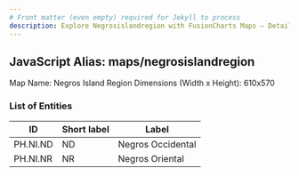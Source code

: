 ```yaml
---
# Front matter (even empty) required for Jekyll to process
description: Explore Negrosislandregion with FusionCharts Maps – Detailed features for seamless integration. Try now & enhance your data visualization today! 
---
```


## JavaScript Alias: maps/negrosislandregion

Map Name: Negros Island Region
Dimensions (Width x Height): 610x570





### List of Entities

ID | Short label | Label
---|---|---|
PH.NI.ND | ND | Negros Occidental
PH.NI.NR | NR | Negros Oriental